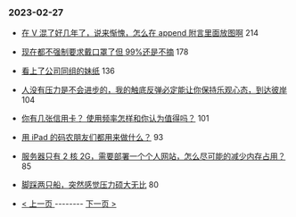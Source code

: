 ### 2023-02-27 
- [在 V 混了好几年了，说来惭愧，怎么在 append 附言里面放图啊](https://www.v2ex.com/t/919387) 214
- [现在都不强制要求戴口罩了但 99%还是不摘](https://www.v2ex.com/t/919540) 178
- [看上了公司同组的妹纸](https://www.v2ex.com/t/919473) 136
- [人没有压力是不会进步的，我的触底反弹必定能让你保持乐观心态，到达彼岸](https://www.v2ex.com/t/919381) 104
- [你有几张信用卡？ 使用频率怎样和你认为值得吗？](https://www.v2ex.com/t/919439) 101
- [用 iPad 的码农朋友们都用来做什么？](https://www.v2ex.com/t/919408) 93
- [服务器只有 2 核 2G，需要部署一个个人网站，怎么尽可能的减少内存占用？](https://www.v2ex.com/t/919453) 85
- [脚踩两只船，突然感觉压力硕大无比](https://www.v2ex.com/t/919496) 80 

- [ < 上一页 ](https://github.com/able8/v2ex-hot-record/blob/master/2023-02-26.md) -------- [ 下一页 > ](https://github.com/able8/v2ex-hot-record/blob/master/2023-02-28.md)